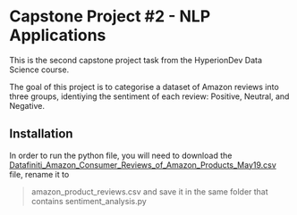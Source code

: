 # Capstone Project #2 - NLP Applications

This is the second capstone project task from the HyperionDev Data Science course.

The goal of this project is to categorise a dataset of Amazon reviews into three groups, identiying the sentiment of each review: Positive, Neutral, and Negative.


## Installation

In order to run the python file, you will need to download the [Datafiniti_Amazon_Consumer_Reviews_of_Amazon_Products_May19.csv](https://www.kaggle.com/datasets/datafiniti/consumer-reviews-of-amazon-products) file, rename it to
>amazon_product_reviews.csv
and save it in the same folder that contains sentiment_analysis.py